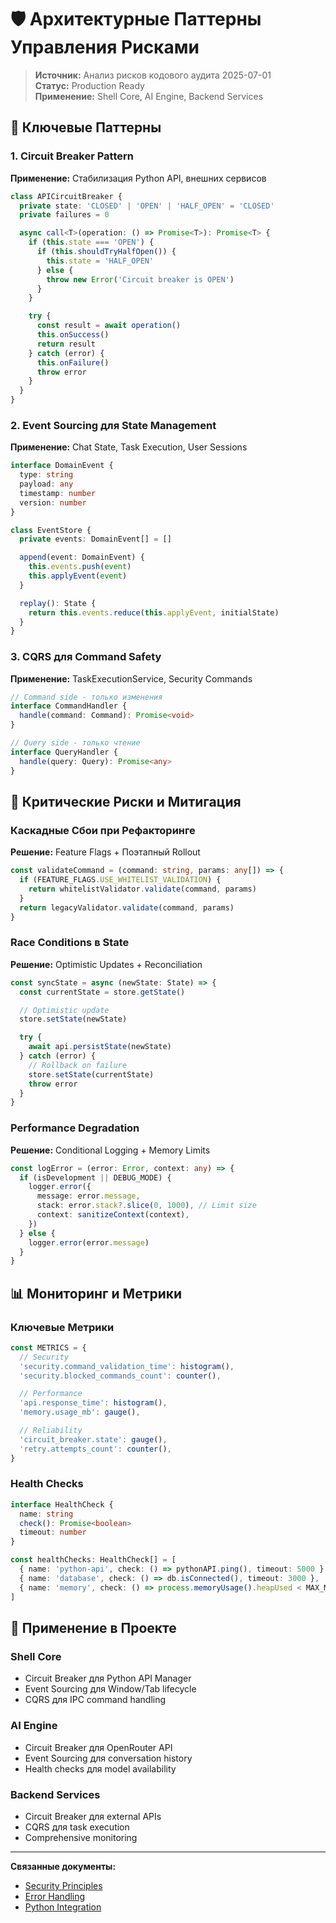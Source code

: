 # 🛡️ Архитектурные Паттерны Управления Рисками

> **Источник:** Анализ рисков кодового аудита 2025-07-01  
> **Статус:** Production Ready  
> **Применение:** Shell Core, AI Engine, Backend Services

## 🎯 Ключевые Паттерны

### 1. Circuit Breaker Pattern

**Применение:** Стабилизация Python API, внешних сервисов

```typescript
class APICircuitBreaker {
  private state: 'CLOSED' | 'OPEN' | 'HALF_OPEN' = 'CLOSED'
  private failures = 0

  async call<T>(operation: () => Promise<T>): Promise<T> {
    if (this.state === 'OPEN') {
      if (this.shouldTryHalfOpen()) {
        this.state = 'HALF_OPEN'
      } else {
        throw new Error('Circuit breaker is OPEN')
      }
    }

    try {
      const result = await operation()
      this.onSuccess()
      return result
    } catch (error) {
      this.onFailure()
      throw error
    }
  }
}
```

### 2. Event Sourcing для State Management

**Применение:** Chat State, Task Execution, User Sessions

```typescript
interface DomainEvent {
  type: string
  payload: any
  timestamp: number
  version: number
}

class EventStore {
  private events: DomainEvent[] = []

  append(event: DomainEvent) {
    this.events.push(event)
    this.applyEvent(event)
  }

  replay(): State {
    return this.events.reduce(this.applyEvent, initialState)
  }
}
```

### 3. CQRS для Command Safety

**Применение:** TaskExecutionService, Security Commands

```typescript
// Command side - только изменения
interface CommandHandler {
  handle(command: Command): Promise<void>
}

// Query side - только чтение
interface QueryHandler {
  handle(query: Query): Promise<any>
}
```

## 🚨 Критические Риски и Митигация

### Каскадные Сбои при Рефакторинге

**Решение:** Feature Flags + Поэтапный Rollout

```typescript
const validateCommand = (command: string, params: any[]) => {
  if (FEATURE_FLAGS.USE_WHITELIST_VALIDATION) {
    return whitelistValidator.validate(command, params)
  }
  return legacyValidator.validate(command, params)
}
```

### Race Conditions в State

**Решение:** Optimistic Updates + Reconciliation

```typescript
const syncState = async (newState: State) => {
  const currentState = store.getState()

  // Optimistic update
  store.setState(newState)

  try {
    await api.persistState(newState)
  } catch (error) {
    // Rollback on failure
    store.setState(currentState)
    throw error
  }
}
```

### Performance Degradation

**Решение:** Conditional Logging + Memory Limits

```typescript
const logError = (error: Error, context: any) => {
  if (isDevelopment || DEBUG_MODE) {
    logger.error({
      message: error.message,
      stack: error.stack?.slice(0, 1000), // Limit size
      context: sanitizeContext(context),
    })
  } else {
    logger.error(error.message)
  }
}
```

## 📊 Мониторинг и Метрики

### Ключевые Метрики

```typescript
const METRICS = {
  // Security
  'security.command_validation_time': histogram(),
  'security.blocked_commands_count': counter(),

  // Performance
  'api.response_time': histogram(),
  'memory.usage_mb': gauge(),

  // Reliability
  'circuit_breaker.state': gauge(),
  'retry.attempts_count': counter(),
}
```

### Health Checks

```typescript
interface HealthCheck {
  name: string
  check(): Promise<boolean>
  timeout: number
}

const healthChecks: HealthCheck[] = [
  { name: 'python-api', check: () => pythonAPI.ping(), timeout: 5000 },
  { name: 'database', check: () => db.isConnected(), timeout: 3000 },
  { name: 'memory', check: () => process.memoryUsage().heapUsed < MAX_MEMORY, timeout: 1000 },
]
```

## 🔄 Применение в Проекте

### Shell Core

- Circuit Breaker для Python API Manager
- Event Sourcing для Window/Tab lifecycle
- CQRS для IPC command handling

### AI Engine

- Circuit Breaker для OpenRouter API
- Event Sourcing для conversation history
- Health checks для model availability

### Backend Services

- Circuit Breaker для external APIs
- CQRS для task execution
- Comprehensive monitoring

---

**Связанные документы:**

- [Security Principles](/03-core-concepts/1-architecture-patterns/08-security-principles)
- [Error Handling](/03-core-concepts/2-shell-core/08-error-handling)
- [Python Integration](/03-core-concepts/4-ai-engine/21-python-integration)
